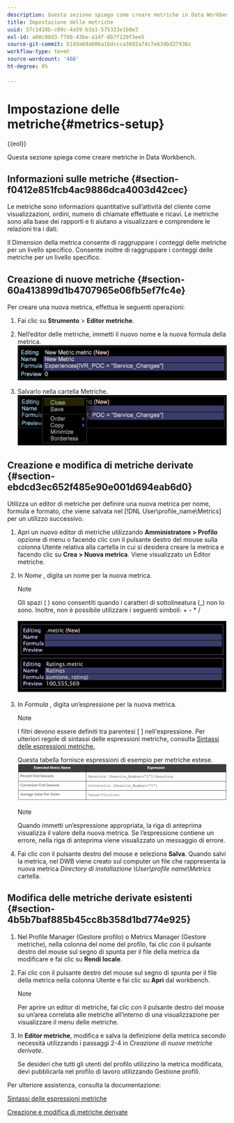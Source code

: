 ```yaml
---
description: Questa sezione spiega come creare metriche in Data Workbench.
title: Impostazione delle metriche
uuid: 57c1410b-c09c-4a59-b3a1-575323e1b8e3
exl-id: a60c08d3-f708-43be-a14f-8b7f129f3ee5
source-git-commit: b1dda69a606a16dccca30d2a74c7e63dbd27936c
workflow-type: tm+mt
source-wordcount: '466'
ht-degree: 0%

---
```


# Impostazione delle metriche{#metrics-setup}

{{eol}}

Questa sezione spiega come creare metriche in Data Workbench.

## Informazioni sulle metriche {#section-f0412e851fcb4ac9886dca4003d42cec}

Le metriche sono informazioni quantitative sull’attività del cliente come visualizzazioni, ordini, numero di chiamate effettuate e ricavi. Le metriche sono alla base dei rapporti e ti aiutano a visualizzare e comprendere le relazioni tra i dati.

Il Dimension della metrica consente di raggruppare i conteggi delle metriche per un livello specifico. Consente inoltre di raggruppare i conteggi delle metriche per un livello specifico.

## Creazione di nuove metriche {#section-60a413899d1b4707965e06fb5ef7fc4e}

Per creare una nuova metrica, effettua le seguenti operazioni:

1. Fai clic su **Strumento** > **Editor metriche**.

1. Nell’editor delle metriche, immetti il nuovo nome e la nuova formula della metrica. ![](assets/dwb_impl_metrics1.png)

1. Salvarlo nella cartella Metriche. ![](assets/dwb_impl_metrics2.png)

## Creazione e modifica di metriche derivate {#section-ebdcd3ec652f485e90e001d694eab6d0}

Utilizza un editor di metriche per definire una nuova metrica per nome, formula e formato, che viene salvata nel [!DNL User\profile_name\Metrics] per un utilizzo successivo.

1. Apri un nuovo editor di metriche utilizzando **Amministratore > Profilo** opzione di menu o facendo clic con il pulsante destro del mouse sulla colonna Utente relativa alla cartella in cui si desidera creare la metrica e facendo clic su **Crea > Nuova metrica**. Viene visualizzato un Editor metriche.

1. In *Nome* , digita un nome per la nuova metrica.

   >[!NOTE]
   >
   >Gli spazi ( ) sono consentiti quando i caratteri di sottolineatura (_) non lo sono. Inoltre, non è possibile utilizzare i seguenti simboli: + - &#42; /

   ![](assets/dwb_impl_metrics3.png)

1. In *Formula* , digita un’espressione per la nuova metrica.

   >[!NOTE]
   >
   >I filtri devono essere definiti tra parentesi [ ] nell&#39;espressione. Per ulteriori regole di sintassi delle espressioni metriche, consulta [Sintassi delle espressioni metriche.](https://experienceleague.adobe.com/docs/data-workbench/using/client/qry-lang-syntx/c-syntx-mtrc-exp.html)

   Questa tabella fornisce espressioni di esempio per metriche estese. ![](assets/dwb_impl_metrics4.png)

   >[!NOTE]
   >
   >Quando immetti un’espressione appropriata, la riga di anteprima visualizza il valore della nuova metrica. Se l’espressione contiene un errore, nella riga di anteprima viene visualizzato un messaggio di errore.

1. Fai clic con il pulsante destro del mouse e seleziona **Salva**. Quando salvi la metrica, nel DWB viene creato sul computer un file che rappresenta la nuova metrica *Directory di installazione \User\profile name\Metrics* cartella.

## Modifica delle metriche derivate esistenti {#section-4b5b7baf885b45cc8b358d1bd774e925}

1. Nel Profile Manager (Gestore profilo) o Metrics Manager (Gestore metriche), nella colonna del nome del profilo, fai clic con il pulsante destro del mouse sul segno di spunta per il file della metrica da modificare e fai clic su **Rendi locale**.
1. Fai clic con il pulsante destro del mouse sul segno di spunta per il file della metrica nella colonna Utente e fai clic su **Apri** dal workbench.

   >[!NOTE]
   >
   >Per aprire un editor di metriche, fai clic con il pulsante destro del mouse su un’area correlata alle metriche all’interno di una visualizzazione per visualizzare il menu delle metriche.

1. In **Editor metriche**, modifica e salva la definizione della metrica secondo necessità utilizzando i passaggi 2-4 in *Creazione di nuove metriche derivate*.

   Se desideri che tutti gli utenti del profilo utilizzino la metrica modificata, devi pubblicarla nel profilo di lavoro utilizzando Gestione profili.

Per ulteriore assistenza, consulta la documentazione:

[Sintassi delle espressioni metriche](https://experienceleague.adobe.com/docs/data-workbench/using/client/qry-lang-syntx/c-syntx-mtrc-exp.html)

[Creazione e modifica di metriche derivate](https://experienceleague.adobe.com/docs/data-workbench/using/client/admin-ui/profile-mgr/c-drvd-mtrcs.html)
